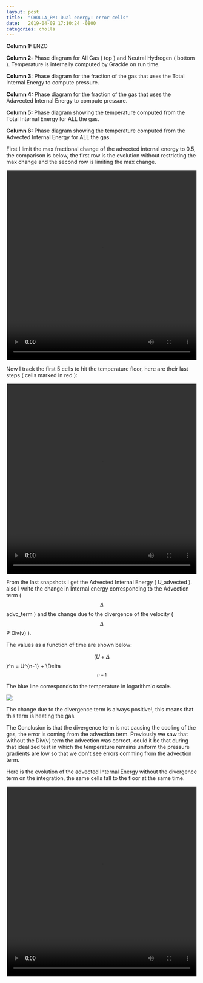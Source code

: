 ```yaml
---
layout: post
title:  "CHOLLA_PM: Dual energy: error cells"
date:   2019-04-09 17:10:24 -0800
categories: cholla
---
```



**Column 1:**  ENZO

**Column 2:**  Phase diagram for All Gas ( top ) and Neutral Hydrogen ( bottom ). Temperature is internally computed by Grackle on run time.

**Column 3:**  Phase diagram for the fraction of the gas that uses the Total Internal Energy to compute pressure.

**Column 4:**  Phase diagram for the fraction of the gas that uses the Adavected Internal Energy to compute pressure.


**Column 5:**  Phase diagram showing the temperature computed from the Total Internal Energy for ALL the gas.

**Column 6:**  Phase diagram showing the temperature computed from the Advected Internal Energy for ALL the gas.

First I limit the max fractional change of the advected internal energy to 0.5, the comparison is below, the first row is the evolution without restricting the max change and the second row is limiting the max change. 

<div style="text-align: center">
<video src="{{ site.url }}assets/videos/phase_diagram_limitChangeDE.mp4" width="500" height="500" controls preload> </video>
</div>

Now I track the first 5 cells to hit the temperature floor, here are their last steps ( cells marked in red ): 


<div style="text-align: center">
<video src="{{ site.url }}assets/videos/phase_diagram_error_cells.mp4" width="500" height="500" controls preload> </video>
</div>

From the  last snapshots I get the Advected Internal Energy ( U_advected ). also I write the change in Internal energy corresponding to the Advection term ( $$\Delta$$ advc_term ) and the change due to the divergence of the velocity ( $$\Delta$$ P Div(v) ).

The values as a function of time are shown below:

$$ ( U + \Delta$$ )^n =  U^{n-1} + \Delta$$^{n-1} $$

The blue line corresponds to the temperature in logarithmic scale. 

<img src="{{ site.url }}assets/images/error_cells_1.png">

The change due to the divergence term is always positive!, this means that this term is heating the gas.

The Conclusion is that the divergence term is not causing the cooling of the gas, the error is coming from the advection term. Previously we saw that without the Div(v) term the advection was correct, could it be that during that idealized test in which the temperature remains uniform the pressure gradients are low so that we don't see errors comming from the advection term.  

Here is the evolution of the advected Internal Energy without the divergence term on the integration, the same cells fall to the floor at the same time.

<div style="text-align: center">
<video src="{{ site.url }}assets/videos/phase_diagram_error_1.mp4" width="500" height="500" controls preload> </video>
</div>

